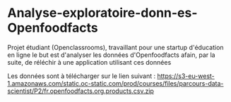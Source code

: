 # Analyse-exploratoire-donn-es-Openfoodfacts
Projet étudiant (Openclassrooms), travaillant pour une startup d'éducation en ligne le but est d'analyser les données d'Openfoodfacts afain, par la suite, de réléchir à une application utilisant ces données

Les données sont à télécharger sur le lien suivant : 
https://s3-eu-west-1.amazonaws.com/static.oc-static.com/prod/courses/files/parcours-data-scientist/P2/fr.openfoodfacts.org.products.csv.zip
